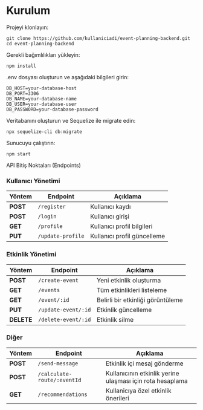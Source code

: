 # Kurulum

Projeyi klonlayın:

```
git clone https://github.com/kullaniciadi/event-planning-backend.git
cd event-planning-backend
```

Gerekli bağımlılıkları yükleyin:
```
npm install
```
.env dosyası oluşturun ve aşağıdaki bilgileri girin:
```
DB_HOST=your-database-host
DB_PORT=3306
DB_NAME=your-database-name
DB_USER=your-database-user
DB_PASSWORD=your-database-password
```
Veritabanını oluşturun ve Sequelize ile migrate edin:
```
npx sequelize-cli db:migrate
```
Sunucuyu çalıştırın:
```
npm start
```
API Bitiş Noktaları (Endpoints)

### Kullanıcı Yönetimi
| Yöntem   | Endpoint                | Açıklama                              |
|----------|-------------------------|---------------------------------------|
| **POST** | `/register`             | Kullanıcı kaydı                       |
| **POST** | `/login`                | Kullanıcı girişi                      |
| **GET**  | `/profile`              | Kullanıcı profil bilgileri            |
| **PUT**  | `/update-profile`       | Kullanıcı profil güncelleme           |


### Etkinlik Yönetimi

| Yöntem  | Endpoint                        | Açıklama                             |
|---------|--------------------------------|---------------------------------|
| **POST** | `/create-event`             | Yeni etkinlik oluşturma                |
| **GET** | `/events`          | Tüm etkinlikleri listeleme              |
| **GET**  | `/event/:id`               | Belirli bir etkinliği görüntüleme                 |
| **PUT** | `/update-event/:id`      | Etkinlik güncelleme                    |
| **DELETE**  | `/delete-event/:id`       | Etkinlik silme  |


### Diğer

| Yöntem  | Endpoint                        | Açıklama                             |
|---------|--------------------------------|---------------------------------|
| **POST** | `/send-message`             | Etkinlik içi mesaj gönderme                |
| **POST** | `/calculate-route/:eventId`          | Kullanıcının etkinlik yerine ulaşması için rota hesaplama               |
| **GET**  | `/recommendations`               | Kullanicıya özel etkinlik önerileri                  |


